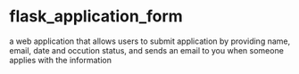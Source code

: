 # flask_application_form
a web application that allows users to submit application by providing name, email, date and occution status, and sends an email to you when someone applies with
the information
